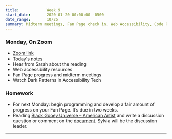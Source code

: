 ```yaml
---
title:            Week 9
start_date:       2020-01-20 00:00:00 -0500
date_range:       10/25
summary: Midterm meetings, Fan Page check in, Web Accessibility, Code Review, Intro to JavaScript
---
```


### Monday, On Zoom

- [Zoom link](https://zoom.us/j/7047994536?pwd=RThBZ0oyWHd5M2RZcmFNQUVwUFJHUT09) 
- [Today's notes](https://paper.dropbox.com/doc/Penn-Week-9a-Web-Accessibility--BU4Nf5t0k04SFmwd5Oy4mJSSAQ-Ba6JWAwSMbncf7u9mQeln)
- Hear from Sarah about the reading
- Web accessibility resources
- Fan Page progress and midterm meetings
- Watch Dark Patterns in Accessibility Tech


### Homework

- For next Monday: begin programming and develop a fair amount of progress on your Fan Page. It&rsquo;s due in two weeks.
- Reading [Black Gooey Universe – American Artist](https://unbag.net/end/black-gooey-universe) and write a discussion question or comment on the [document](https://paper.dropbox.com/doc/Penn-Art-of-Web-F21-Reading-Reflections--BTnHYPjTk_pbD8IK7pD8MPImAQ-DPFsc5O6umbnRZ94cZyFY). Sylvia will be the discussion leader.


---
